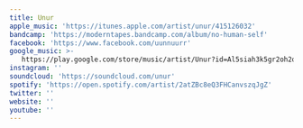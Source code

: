 ```yaml
---
title: Unur
apple_music: 'https://itunes.apple.com/artist/unur/415126032'
bandcamp: 'https://moderntapes.bandcamp.com/album/no-human-self'
facebook: 'https://www.facebook.com/uunnuurr'
google_music: >-
   https://play.google.com/store/music/artist/Unur?id=Al5siah3k5gr2oh2ovgtkwlnxba
instagram: ''
soundcloud: 'https://soundcloud.com/unur'
spotify: 'https://open.spotify.com/artist/2atZBc8eQ3FHCanvszqJgZ'
twitter: ''
website: ''
youtube: ''
---
```

